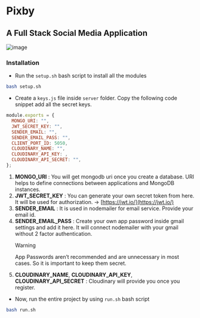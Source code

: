 # Pixby
## A Full Stack Social Media Application
![image](https://user-images.githubusercontent.com/73098407/194613958-20b79c70-48c0-4d3a-98f8-abbfa6675fe8.png)
### Installation

- Run the `setup.sh` bash script to install all the modules

```bash
bash setup.sh
```

- Create a `keys.js` file inside `server` folder. Copy the following code snippet add all the secret keys.

```js
module.exports = {
  MONGO_URI: "",
  JWT_SECRET_KEY: "",
  SENDER_EMAIL: "",
  SENDER_EMAIL_PASS: "",
  CLIENT_PORT_ID: 5050,
  CLOUDINARY_NAME: "",
  CLOUDINARY_API_KEY: ,
  CLOUDINARY_API_SECRET: "",
};
```

1. **MONGO_URI** : You will get mongodb uri once you create a database. URI helps to define connections between applications and MongoDB instances.
2. **JWT_SECRET_KEY** : You can generate your own secret token from here. It will be used for authorization. -> [https://jwt.io/](https://jwt.io/)
3. **SENDER_EMAIL** : It is used in nodemailer for email service. Provide your email id.
4. **SENDER_EMAIL_PASS** : Create your own app password inside gmail settings and add it here. It will connect nodemailer with your gmail without 2 factor authentication.
   > [!WARNING]
   > App Passwords aren’t recommended and are unnecessary in most cases. So it is important to keep them secret.
5. **CLOUDINARY_NAME**, **CLOUDINARY_API_KEY**, **CLOUDINARY_API_SECRET** : Cloudinary will provide you once you register.

- Now, run the entire project by using `run.sh` bash script

```bash
bash run.sh
```
